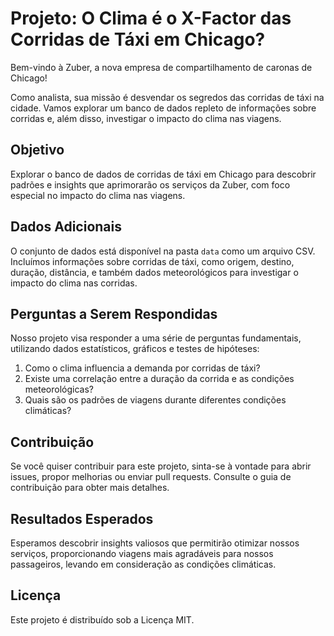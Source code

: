 # Projeto: O Clima é o X-Factor das Corridas de Táxi em Chicago?

Bem-vindo à Zuber, a nova empresa de compartilhamento de caronas de Chicago!

Como analista, sua missão é desvendar os segredos das corridas de táxi na cidade. Vamos explorar um banco de dados repleto de informações sobre corridas e, além disso, investigar o impacto do clima nas viagens.

## Objetivo

Explorar o banco de dados de corridas de táxi em Chicago para descobrir padrões e insights que aprimorarão os serviços da Zuber, com foco especial no impacto do clima nas viagens.

## Dados Adicionais

O conjunto de dados está disponível na pasta `data` como um arquivo CSV. Incluímos informações sobre corridas de táxi, como origem, destino, duração, distância, e também dados meteorológicos para investigar o impacto do clima nas corridas.

## Perguntas a Serem Respondidas

Nosso projeto visa responder a uma série de perguntas fundamentais, utilizando dados estatísticos, gráficos e testes de hipóteses:

1. Como o clima influencia a demanda por corridas de táxi?
2. Existe uma correlação entre a duração da corrida e as condições meteorológicas?
3. Quais são os padrões de viagens durante diferentes condições climáticas?

## Contribuição

Se você quiser contribuir para este projeto, sinta-se à vontade para abrir issues, propor melhorias ou enviar pull requests. Consulte o guia de contribuição para obter mais detalhes.

## Resultados Esperados

Esperamos descobrir insights valiosos que permitirão otimizar nossos serviços, proporcionando viagens mais agradáveis para nossos passageiros, levando em consideração as condições climáticas.

## Licença

Este projeto é distribuído sob a Licença MIT.
